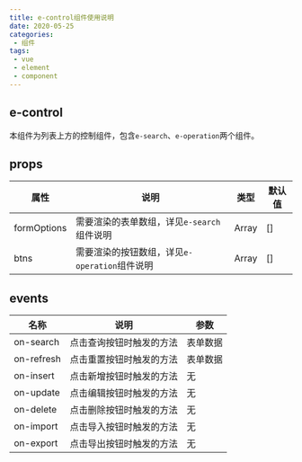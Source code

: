 ```yaml
---
title: e-control组件使用说明
date: 2020-05-25
categories:
 - 组件
tags:
 - vue
 - element
 - component
---
```


## e-control
本组件为列表上方的控制组件，包含`e-search`、`e-operation`两个组件。

## props

属性|说明|类型|默认值
-|-|-|-
formOptions|需要渲染的表单数组，详见`e-search`组件说明|Array|[]
btns|需要渲染的按钮数组，详见`e-operation`组件说明|Array|[]

## events

名称|说明|参数
-|-|-
on-search|点击查询按钮时触发的方法|表单数据
on-refresh|点击重置按钮时触发的方法|表单数据
on-insert|点击新增按钮时触发的方法|无
on-update|点击编辑按钮时触发的方法|无
on-delete|点击删除按钮时触发的方法|无
on-import|点击导入按钮时触发的方法|无
on-export|点击导出按钮时触发的方法|无
